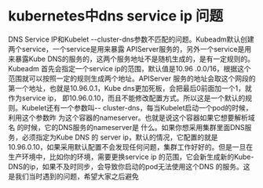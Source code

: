 # kubernetes中dns service ip 问题

DNS Service  IP和Kubelet --cluster-dns参数不匹配的问题。Kubeadm默认创建两个service，一个service是用来暴露 APIServer服务的，另外一个service是用来暴露Kube DNS的服务的，这两个服务地址不是随机生成的，是有一定规则的。Kubeadm 首先会指定一个service ip的范围，默认值是10.96 .0.0/16，根据这个范围就可以按照一定的规则生成两个地址。APIServer 服务的地址会取这个网段的第一个地址，也就是10.96.0.1，Kube dns更加死板，会把最后0前面加一个1，就作为service ip， 即10.96.0.10，而且不能修改配置方式。所以这是一个默认的规则。Kubelet还有一个参数叫-- cluster-dns，每当Kubelet启动一个pod的时候，利用这个参数昨 为这个容器的nameserver。也就是说这个容器如果它想要解析域名 的时候，它的DNS服务的nameserver是 什么。如果你想采用集群里面DNS服务，必须指定为Kube DNS 的  server ip，默认的情况，它配置的就是10.96.0.10，如果采用默认配置不会发现任何问题，集群工作好好的。但是一旦在生产环境中，比如你的环境，需要更换service ip 的范围，它会新生成新的Kube- DNS的ip，如果不及时同步，会导致你启动的pod无法使用这个DNS 的服务。这是我们当时遇到的问题，希望大家之后避免